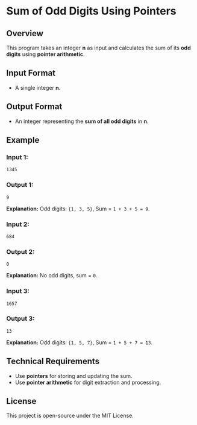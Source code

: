 # **Sum of Odd Digits Using Pointers**  

## **Overview**  
This program takes an integer **n** as input and calculates the sum of its **odd digits** using **pointer arithmetic**.  

## **Input Format**  
- A single integer **n**.  

## **Output Format**  
- An integer representing the **sum of all odd digits** in **n**.  

## **Example**  

### **Input 1:**  
```
1345
```  
### **Output 1:**  
```
9
```  
**Explanation:** Odd digits: `{1, 3, 5}`, Sum = `1 + 3 + 5 = 9`.  

### **Input 2:**  
```
684
```  
### **Output 2:**  
```
0
```  
**Explanation:** No odd digits, sum = `0`.  

### **Input 3:**  
```
1657
```  
### **Output 3:**  
```
13
```  
**Explanation:** Odd digits: `{1, 5, 7}`, Sum = `1 + 5 + 7 = 13`.  

## **Technical Requirements**  
- Use **pointers** for storing and updating the sum.  
- Use **pointer arithmetic** for digit extraction and processing.  

## **License**  
This project is open-source under the MIT License.
